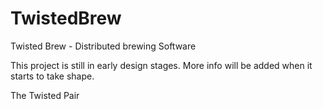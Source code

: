 TwistedBrew
===========

Twisted Brew - Distributed brewing Software

This project is still in early design stages. 
More info will be added when it starts to take shape.

The Twisted Pair
